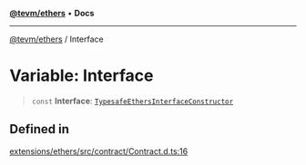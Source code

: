 [**@tevm/ethers**](../README.md) • **Docs**

***

[@tevm/ethers](../globals.md) / Interface

# Variable: Interface

> `const` **Interface**: [`TypesafeEthersInterfaceConstructor`](../type-aliases/TypesafeEthersInterfaceConstructor.md)

## Defined in

[extensions/ethers/src/contract/Contract.d.ts:16](https://github.com/qbzzt/tevm-monorepo/blob/main/extensions/ethers/src/contract/Contract.d.ts#L16)
